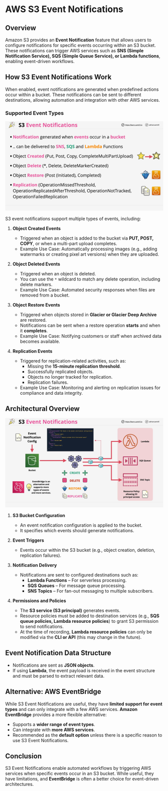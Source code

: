 # AWS S3 Event Notifications

## Overview

Amazon S3 provides an **Event Notification** feature that allows users to configure notifications for specific events occurring within an S3 bucket. These notifications can trigger AWS services such as **SNS (Simple Notification Service), SQS (Simple Queue Service), or Lambda functions**, enabling event-driven workflows.

## How S3 Event Notifications Work

When enabled, event notifications are generated when predefined actions occur within a bucket. These notifications can be sent to different destinations, allowing automation and integration with other AWS services.

### Supported Event Types

![alt text](image-42.png)

S3 event notifications support multiple types of events, including:

1. **Object Created Events**

   - Triggered when an object is added to the bucket via **PUT, POST, COPY**, or when a multi-part upload completes.
   - Example Use Case: Automatically processing images (e.g., adding watermarks or creating pixel art versions) when they are uploaded.

2. **Object Deleted Events**

   - Triggered when an object is deleted.
   - You can use the `*` wildcard to match any delete operation, including delete markers.
   - Example Use Case: Automated security responses when files are removed from a bucket.

3. **Object Restore Events**

   - Triggered when objects stored in **Glacier or Glacier Deep Archive** are restored.
   - Notifications can be sent when a restore operation **starts** and when it **completes**.
   - Example Use Case: Notifying customers or staff when archived data becomes available.

4. **Replication Events**
   - Triggered for replication-related activities, such as:
     - Missing the **15-minute replication threshold**.
     - Successfully replicated objects.
     - Objects no longer tracked for replication.
     - Replication failures.
   - Example Use Case: Monitoring and alerting on replication issues for compliance and data integrity.

## Architectural Overview

![alt text](image-41.png)

1. **S3 Bucket Configuration**

   - An event notification configuration is applied to the bucket.
   - It specifies which events should generate notifications.

2. **Event Triggers**

   - Events occur within the S3 bucket (e.g., object creation, deletion, replication failures).

3. **Notification Delivery**

   - Notifications are sent to configured destinations such as:
     - **Lambda Functions** – For serverless processing.
     - **SQS Queues** – For message queue processing.
     - **SNS Topics** – For fan-out messaging to multiple subscribers.

4. **Permissions and Policies**
   - The **S3 service (S3 principal)** generates events.
   - Resource policies must be added to destination services (e.g., **SQS queue policies, Lambda resource policies**) to grant S3 permission to send notifications.
   - At the time of recording, **Lambda resource policies** can only be modified via the **CLI or API** (this may change in the future).

## Event Notification Data Structure

- Notifications are sent as **JSON objects**.
- If using **Lambda**, the event payload is received in the event structure and must be parsed to extract relevant data.

## Alternative: AWS EventBridge

While S3 Event Notifications are useful, they have **limited support for event types** and can only integrate with a few AWS services. **Amazon EventBridge** provides a more flexible alternative:

- Supports a **wider range of event types**.
- Can integrate with **more AWS services**.
- Recommended as the **default option** unless there is a specific reason to use S3 Event Notifications.

## Conclusion

S3 Event Notifications enable automated workflows by triggering AWS services when specific events occur in an S3 bucket. While useful, they have limitations, and **EventBridge** is often a better choice for event-driven architectures.
